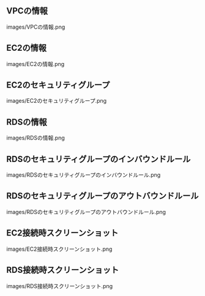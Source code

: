 ## VPCの情報
images/VPCの情報.png

## EC2の情報
images/EC2の情報.png

## EC2のセキュリティグループ
images/EC2のセキュリティグループ.png

## RDSの情報
images/RDSの情報.png

## RDSのセキュリティグループのインバウンドルール
images/RDSのセキュリティグループのインバウンドルール.png

## RDSのセキュリティグループのアウトバウンドルール
images/RDSのセキュリティグループのアウトバウンドルール.png

## EC2接続時スクリーンショット
images/EC2接続時スクリーンショット.png

## RDS接続時スクリーンショット
images/RDS接続時スクリーンショット.png
